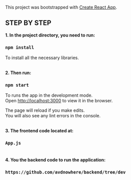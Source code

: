 This project was bootstrapped with [Create React App](https://github.com/facebook/create-react-app).

## STEP BY STEP

**1. In the project directory, you need to run:**

### `npm install`

To install all the necessary libraries.<br/><br/>

**2. Then run:**

### `npm start`

To runs the app in the development mode.<br />
Open [http://localhost:3000](http://localhost:3000) to view it in the browser.

The page will reload if you make edits.<br />
You will also see any lint errors in the console.<br/><br/>

**3. The frontend code located at:**

### `App.js`<br/><br/>

**4. You the backend code to run the application:**

### `https://github.com/avdnowhere/backend/tree/dev`
